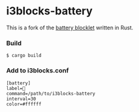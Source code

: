 # i3blocks-battery

This is a fork of the [battery blocklet](https://github.com/vivien/i3blocks/blob/master/scripts/battery) written in Rust.

### Build
```
$ cargo build
```

### Add to i3blocks.conf
```
[battery]
label=
command=/path/to/i3blocks-battery
interval=30
color=#ffffff
```
